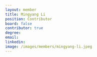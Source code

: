 ```yaml
---
layout: member
title: Mingyang Li
position: Contributor
board: false
contributor: true
degree:
email:
linkedin:
image: /images/members/mingyang-li.jpeg
---
```


